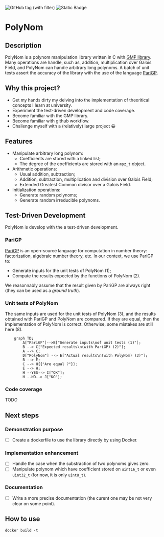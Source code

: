 ![GitHub tag (with filter)](https://img.shields.io/github/v/tag/groumage/PolynomArithmetic) ![Static Badge](https://img.shields.io/badge/code_coverage-75%25-yellow)

# PolyNom

## Description

PolyNom is a polynom manipulation library written in C with [GMP library](https://gmplib.org/). Many operations are handle, such as, addition, multiplication over Galois Field, and PolyNom can handle arbitrary long polynoms. A batch of unit tests assert the accuracy of the library with the use of the language [PariGP](https://pari.math.u-bordeaux.fr/).

## Why this project?

- Get my hands dirty my delving into the implementation of theoritical concepts I learn at university. 
- Experiment the test-driven development and code coverage.
- Become familiar with the GMP library.
- Become familiar with github workflow.
- Challenge myself with a (relatively) large project :grinning:

## Features

- Manipulate arbitrary long polynom:
    - Coefficients are stored with a linked list;
    - The degree of the coefficients are stored with an `mpz_t` object.
- Arithmetic operations:
    - Usual addition, subtraction;
    - Addition, subtraction, multiplication and division over Galois Field;
    - Extended Greatest Common divisor over a Galois Field.
- Initialization operations:
    - Generate random polynoms;
    - Generate random irreducible polynoms.

## Test-Driven Development

PolyNom is develop with the a test-driven development.

### PariGP

[PariGP](https://pari.math.u-bordeaux.fr/) is an open-source language for computation in number theory: factorization, algebraic number theory, etc. In our context, we use PariGP to:

- Generate inputs for the unit tests of PolyNom (1);
- Compute the results expected by the functions of PolyNom (2).

We reasonnably assume that the result given by PariGP are always right (they can be used as a *ground truth*).

### Unit tests of PolyNom

The same inputs are used for the unit tests of PolyNom (3), and the results obtained with PariGP and PolyNom are compared. If they are equal, then the implementation of PolyNom is correct. Otherwise, some mistakes are still here (8).

```mermaid
    graph TD;
        A["PariGP"]-->B["Generate inputs\nof unit tests (1)"];
        B --> C["Expected results\n(with PariGP) (2)"];
        A --> C;
        D["PolyNom"] --> E["Actual results\n(with PolyNom) (3)"];
        B --> E;
        C --> H{{"Are equal ?"}};
        E --> H;
        H --YES--> I["OK"];
        H --NO--> J["KO"];
```

### Code coverage

TODO

## Next steps

### Demonstration purpose

- [ ] Create a dockerfile to use the library directly by using Docker.

### Implementation enhancement

- [ ] Handle the case when the substraction of two polynoms gives zero.
- [ ] Manipulate polynom which have coefficient stored on `uint16_t`  or even `uint32_t` (for now, it is only `uint8_t`).

### Documentation

- [ ] Write a more precise documentation (the curent one may be not very clear on some point).

## How to use

`docker build -t `